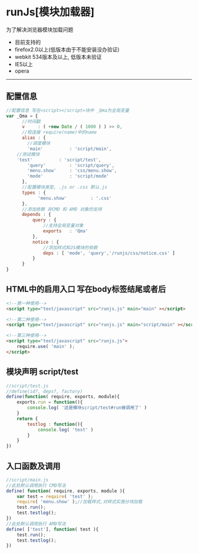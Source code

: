 runJs[模块加载器]
=========
为了解决浏览器模块加载问题<br>
 * 目前支持的
 *  firefox2.0以上(低版本由于不能安装没办验证)
 *  webkit 534版本及以上, 低版本未验证
 *  IE5以上
 *  opera
 ----
配置信息
------
```javascript
//配置信息 写在<script></script>块中 _Qma为全局变量
var _Qma = {
      //时间戳
      v 	: ( +new Date / ( 1000 ) ) >> 0,
      //短连接 require(name)中的name
      alias	: {
      	//调度模块
      	'main' 			: 'script/main',
	//测试模块
	'test' 			: 'script/test',
      	'query' 		: 'script/query',
      	'menu.show' 	: 'css/menu.show',
      	'mode' 			: 'script/mode'
      },
      //配置模块类型, .js or .css 默认.js
      types : {
      		'menu.show' 		: '.css'
      },
      //添加依赖 非CMD 和 AMD 对象的支持
      depends : {
          query : {
              //支持全局变量对象
              exports 	: 'Qma'
          },
          notice : {
              //添加样式和JS模块的依赖
              deps : [ 'mode', 'query','/runjs/css/notice.css' ]
          }
      }
}
```
HTML中的启用入口 写在body标签结尾或者后
-------
```html
<!--第一种使用-->
<script type="text/javascript" src="runjs.js" main="main" ></script>
```
```html
<!--第二种使用-->
<script type="text/javascript" src="runjs.js" main="script/main" ></script>
```
```html
<!--第三种使用-->
<script type="text/javascript" src="runjs.js">
	require.use( 'main' );
</script>
```
模块声明 script/test
----
```javascript
//script/test.js
//define(id?, deps?, factory)
define(function( require, exports, module){
	exports.run = function(){
		console.log( '这是模块script/test#run被调用了' )
	}
	return {
		testlog : function(){
			console.log( 'test' )
		}
	}
})
```
入口函数及调用
------
```javascript
//script/main.js
//此处默认调用执行 CMD写法
define( function( require, exports, module ){
	var test = require( 'test' );
    require( 'menu.show' );//加载样式,对样式实施分块加载
	test.run();
	test.testlog();
})
//此处默认调用执行 AMD写法
define( ['test'], function( test ){
	test.run();
	test.testlog();
})
```
